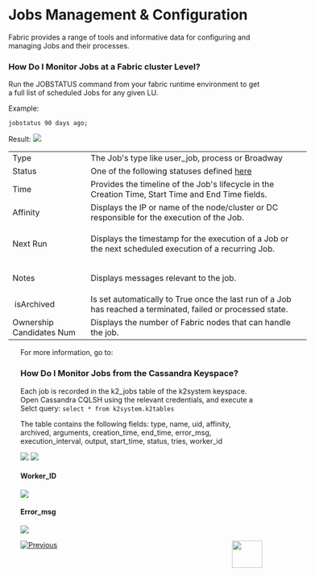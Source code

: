# Jobs Management & Configuration

Fabric provides a range of tools and informative data for configuring and managing Jobs and their processes.

### How Do I Monitor Jobs at a Fabric cluster Level?
Run the JOBSTATUS command from your fabric runtime environment to get a full list of scheduled Jobs for any given LU.

Example:

```jobstatus 90 days ago;```

Result:
<img src="/articles/20_jobs_and_batch_services/images/06_jobs_and_batch_services_create_a_job_jobstatus.PNG"></img>

<table style="width: 592px;">
<tbody>
<tr>
<td style="width: 144.091px;">Type</td>
<td style="width: 444.909px;">The Job's type like user_job, process or Broadway</td>
</tr>
<tr>
<td style="width: 144.091px;">Status</td>
<td style="width: 444.909px;">One of the following statuses defined&nbsp;<a href="https://github.com/k2view-academy/K2View-Academy/blob/KB_DROP3_20_Jobs_and_Batches_Services_Greg/articles/20_jobs_and_batch_services/02_jobs_flow_and_status.md#fabric-jobs-status">here</a></td>
</tr>
<tr>
<td style="width: 144.091px;">Time</td>
<td style="width: 444.909px;">Provides the timeline of the Job's lifecycle in the Creation Time,&nbsp;Start Time&nbsp;and&nbsp;End Time&nbsp;fields.</td>
</tr>
<tr>
<td style="width: 144.091px;">Affinity</td>
<td style="width: 444.909px;">Displays the IP or name of the node/cluster or DC responsible for the execution of the Job.</td>
</tr>
<tr>
<td style="width: 144.091px;">Next Run</td>
<td style="width: 444.909px;">
<p>Displays the timestamp for the execution of a Job or the next scheduled execution of a recurring Job.</p>
</td>
</tr>
<tr>
<td style="width: 144.091px;">Notes</td>
<td style="width: 444.909px;">
<p>Displays messages relevant to the job.</p>
</td>
</tr>
<tr>
<td style="width: 144.091px;">&nbsp;isArchived</td>
<td style="width: 444.909px;">Is set automatically to&nbsp;True&nbsp;once the last run of a Job has reached a&nbsp;terminated,&nbsp;failed or&nbsp;processed state.</td>
</tr>
<tr>
<td style="width: 144.091px;">Ownership Candidates Num</td>
<td style="width: 444.909px;">Displays the number of Fabric nodes that can handle the job.</td>
</tr>
</tbody>
</table>
<ul class="vicinity rich-diff-level-zero">
 
For more information, go to:

### How Do I Monitor Jobs from the Cassandra Keyspace?
Each job is recorded in the k2_jobs table of the k2system keyspace.
Open Cassandra CQLSH using the relevant credentials, and execute a Selct query:
``` select * from k2system.k2tables ```

The table contains the following fields:
type, name, uid, affinity, archived, arguments, creation_time, end_time, error_msg, execution_interval, output, start_time, status, tries, worker_id

<img src="/articles/20_jobs_and_batch_services/images/07_jobs_and_batch_services_create_a_job_k2JobsTable.PNG"></img>
<img src="/articles/20_jobs_and_batch_services/images/08_jobs_and_batch_services_create_a_job_k2JobsTable.PNG"></img>



#### Worker_ID
<img src="/articles/20_jobs_and_batch_services/images/10_jobs_and_batch_services_create_a_job_k2JobsTable.PNG"></img>



#### Error_msg
<img src="/articles/20_jobs_and_batch_services/images/11_jobs_and_batch_services_create_a_job_k2JobsTable.PNG"></img>

[![Previous](/articles/images/Previous.png)](/articles/20_jobs_and_batch_services/04_jobs_commands.md)[<img align="right" width="60" height="54" src="/articles/images/Next.png">](/articles/20_jobs_and_batch_services/06_jobs_configuration.md)
